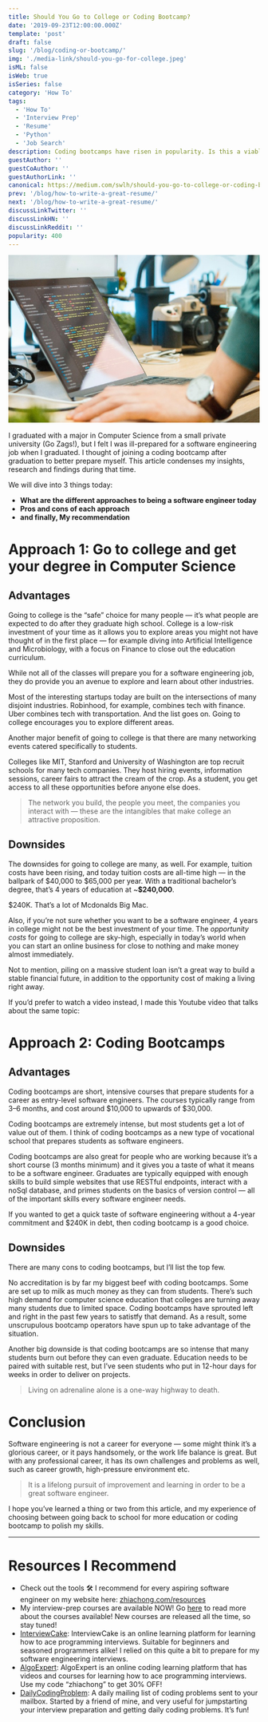 ```yaml
---
title: Should You Go to College or Coding Bootcamp?
date: '2019-09-23T12:00:00.000Z'
template: 'post'
draft: false
slug: '/blog/coding-or-bootcamp/'
img: './media-link/should-you-go-for-college.jpeg'
isML: false
isWeb: true
isSeries: false
category: 'How To'
tags:
  - 'How To'
  - 'Interview Prep'
  - 'Resume'
  - 'Python'
  - 'Job Search'
description: Coding bootcamps have risen in popularity. Is this a viable option for you?
guestAuthor: ''
guestCoAuthor: ''
guestAuthorLink: ''
canonical: https://medium.com/swlh/should-you-go-to-college-or-coding-bootcamp-to-be-a-software-engineer-612e676f9440
prev: '/blog/how-to-write-a-great-resume/'
next: '/blog/how-to-write-a-great-resume/'
discussLinkTwitter: ''
discussLinkHN: ''
discussLinkReddit: ''
popularity: 400
---
```


![](./media-link/should-you-go-for-college.jpeg)

I graduated with a major in Computer Science from a small private university (Go Zags!), but I felt I was ill-prepared for a software engineering job when I graduated. I thought of joining a coding bootcamp after graduation to better prepare myself. This article condenses my insights, research and findings during that time.

We will dive into 3 things today:

- **What are the different approaches to being a software engineer today**
- **Pros and cons of each approach**
- **and finally, My recommendation**

# Approach 1: Go to college and get your degree in Computer Science

## Advantages

Going to college is the “safe” choice for many people — it’s what people are expected to do after they graduate high school. College is a low-risk investment of your time as it allows you to explore areas you might not have thought of in the first place — for example diving into Artificial Intelligence and Microbiology, with a focus on Finance to close out the education curriculum.

While not all of the classes will prepare you for a software engineering job, they do provide you an avenue to explore and learn about other industries.

Most of the interesting startups today are built on the intersections of many disjoint industries. Robinhood, for example, combines tech with finance. Uber combines tech with transportation. And the list goes on. Going to college encourages you to explore different areas.

Another major benefit of going to college is that there are many networking events catered specifically to students.

Colleges like MIT, Stanford and University of Washington are top recruit schools for many tech companies. They host hiring events, information sessions, career fairs to attract the cream of the crop. As a student, you get access to all these opportunities before anyone else does.

> The network you build, the people you meet, the companies you interact with — these are the intangibles that make college an attractive proposition.

## Downsides

The downsides for going to college are many, as well. For example, tuition costs have been rising, and today tuition costs are all-time high — in the ballpark of $40,000 to $65,000 per year. With a traditional bachelor’s degree, that’s 4 years of education at ~**\$240,000**.

\$240K. That’s a lot of Mcdonalds Big Mac.

Also, if you’re not sure whether you want to be a software engineer, 4 years in college might not be the best investment of your time. The _opportunity costs_ for going to college are sky-high, especially in today’s world when you can start an online business for close to nothing and make money almost immediately.

Not to mention, piling on a massive student loan isn’t a great way to build a stable financial future, in addition to the opportunity cost of making a living right away.

If you’d prefer to watch a video instead, I made this Youtube video that talks about the same topic:

# Approach 2: Coding Bootcamps

## Advantages

Coding bootcamps are short, intensive courses that prepare students for a career as entry-level software engineers. The courses typically range from 3–6 months, and cost around $10,000 to upwards of $30,000.

Coding bootcamps are extremely intense, but most students get a lot of value out of them. I think of coding bootcamps as a new type of vocational school that prepares students as software engineers.

Coding bootcamps are also great for people who are working because it’s a short course (3 months minimum) and it gives you a taste of what it means to be a software engineer. Graduates are typically equipped with enough skills to build simple websites that use RESTful endpoints, interact with a noSql database, and primes students on the basics of version control — all of the important skills every software engineer needs.

If you wanted to get a quick taste of software engineering without a 4-year commitment and \$240K in debt, then coding bootcamp is a good choice.

## Downsides

There are many cons to coding bootcamps, but I’ll list the top few.

No accreditation is by far my biggest beef with coding bootcamps. Some are set up to milk as much money as they can from students. There’s such high demand for computer science education that colleges are turning away many students due to limited space. Coding bootcamps have sprouted left and right in the past few years to satistfy that demand. As a result, some unscrupulous bootcamp operators have spun up to take advantage of the situation.

Another big downside is that coding bootcamps are so intense that many students burn out before they can even graduate. Education needs to be paired with suitable rest, but I’ve seen students who put in 12-hour days for weeks in order to deliver on projects.

> Living on adrenaline alone is a one-way highway to death.

# Conclusion

Software engineering is not a career for everyone — some might think it’s a glorious career, or it pays handsomely, or the work life balance is great. But with any professional career, it has its own challenges and problems as well, such as career growth, high-pressure environment etc.

> It is a lifelong pursuit of improvement and learning in order to be a great software engineer.

I hope you’ve learned a thing or two from this article, and my experience of choosing between going back to school for more education or coding bootcamp to polish my skills.

---

# Resources I Recommend

- Check out the tools 🛠 I recommend for every aspiring software engineer on my website here: [zhiachong.com/resources](http://zhiachong.com/resources)
- My interview-prep courses are available NOW! Go [here](http://bit.ly/interviewcourses) to read more about the courses available! New courses are released all the time, so stay tuned!
- [InterviewCake](https://www.interviewcake.com/?utm_source=zhiachong): InterviewCake is an online learning platform for learning how to ace programming interviews. Suitable for beginners and seasoned programmers alike! I relied on this quite a bit to prepare for my software engineering interviews.
- [AlgoExpert](http://algoexpert.io/zhiachong): AlgoExpert is an online coding learning platform that has videos and courses for learning how to ace programming interviews. Use my code “zhiachong” to get 30% OFF!
- [DailyCodingProblem](http://dailycodingproblem.com/zhiachong): A daily mailing list of coding problems sent to your mailbox. Started by a friend of mine, and very useful for jumpstarting your interview preparation and getting daily coding problems. It’s fun!
